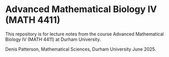 # Advanced Mathematical Biology IV (MATH 4411)

This repository is for lecture notes from the course Advanced Mathematical Biology IV (MATH 4411) at Durham University.

Denis Patterson, Mathematical Sciences, Durham University
June 2025.
